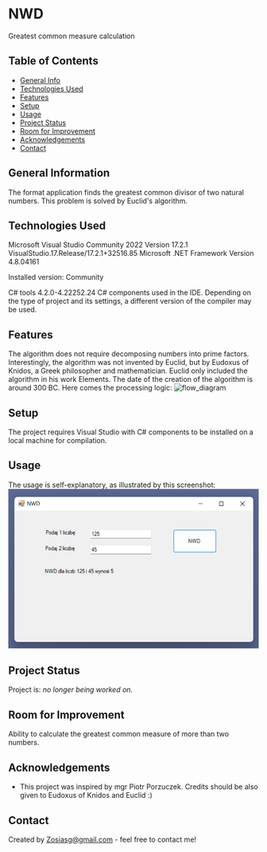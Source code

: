 # NWD
Greatest common measure calculation

## Table of Contents
* [General Info](#general-information)
* [Technologies Used](#technologies-used)
* [Features](#features)
* [Setup](#setup)
* [Usage](#usage)
* [Project Status](#project-status)
* [Room for Improvement](#room-for-improvement)
* [Acknowledgements](#acknowledgements)
* [Contact](#contact)

## General Information
The format application finds the greatest common divisor of two natural numbers. This problem is solved by Euclid's algorithm.

## Technologies Used
Microsoft Visual Studio Community 2022
Version 17.2.1
VisualStudio.17.Release/17.2.1+32516.85
Microsoft .NET Framework
Version 4.8.04161

Installed version: Community

C# tools  4.2.0-4.22252.24
C# components used in the IDE. Depending on the type of project and its settings, a different version of the compiler may be used.

## Features
The algorithm does not require decomposing numbers into prime factors. Interestingly, the algorithm was not invented by Euclid, but by Eudoxus of Knidos, a Greek philosopher and mathematician.
Euclid only included the algorithm in his work Elements. The date of the creation of the algorithm is around 300 BC. 
Here comes the processing logic:
![flow_diagram](./img/nwdschemat.png)

## Setup
The project requires Visual Studio with C# components to be installed on a local machine for compilation.

## Usage
The usage is self-explanatory, as illustrated by this screenshot:
![Example screenshot](./img/2022-05-20.png)

## Project Status
Project is: _no longer being worked on_. 

## Room for Improvement
Ability to calculate the greatest common measure of more than two numbers.

## Acknowledgements
- This project was inspired by mgr Piotr Porzuczek. Credits should be also given to Eudoxus of Knidos and Euclid :) 

## Contact
Created by Zosiasg@gmail.com - feel free to contact me!
